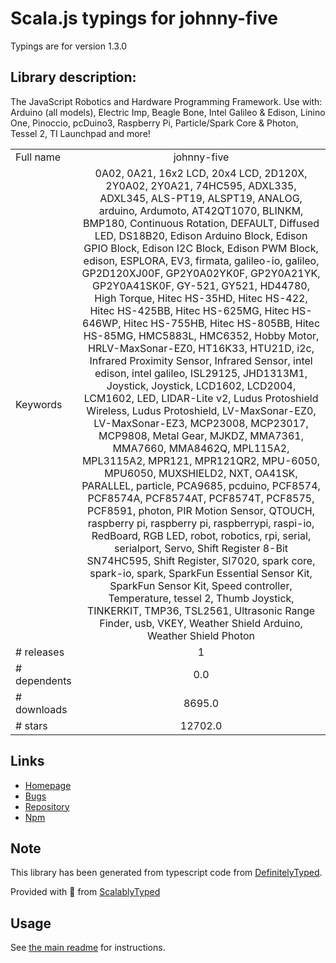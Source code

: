 
# Scala.js typings for johnny-five

Typings are for version 1.3.0

## Library description:
The JavaScript Robotics and Hardware Programming Framework. Use with: Arduino (all models), Electric Imp, Beagle Bone, Intel Galileo & Edison, Linino One, Pinoccio, pcDuino3, Raspberry Pi, Particle/Spark Core & Photon, Tessel 2, TI Launchpad and more!

|                    |                 |
| ------------------ | :-------------: |
| Full name          | johnny-five |
| Keywords           | 0A02, 0A21, 16x2 LCD, 20x4 LCD, 2D120X, 2Y0A02, 2Y0A21, 74HC595, ADXL335, ADXL345, ALS-PT19, ALSPT19, ANALOG, arduino, Ardumoto, AT42QT1070, BLINKM, BMP180, Continuous Rotation, DEFAULT, Diffused LED, DS18B20, Edison Arduino Block, Edison GPIO Block, Edison I2C Block, Edison PWM Block, edison, ESPLORA, EV3, firmata, galileo-io, galileo, GP2D120XJ00F, GP2Y0A02YK0F, GP2Y0A21YK, GP2Y0A41SK0F, GY-521, GY521, HD44780, High Torque, Hitec HS-35HD, Hitec HS-422, Hitec HS-425BB, Hitec HS-625MG, Hitec HS-646WP, Hitec HS-755HB, Hitec HS-805BB, Hitec HS-85MG, HMC5883L, HMC6352, Hobby Motor, HRLV-MaxSonar-EZ0, HT16K33, HTU21D, i2c, Infrared Proximity Sensor, Infrared Sensor, intel edison, intel galileo, ISL29125, JHD1313M1, Joystick, Joystick, LCD1602, LCD2004, LCM1602, LED, LIDAR-Lite v2, Ludus Protoshield Wireless, Ludus Protoshield, LV-MaxSonar-EZ0, LV-MaxSonar-EZ3, MCP23008, MCP23017, MCP9808, Metal Gear, MJKDZ, MMA7361, MMA7660, MMA8462Q, MPL115A2, MPL3115A2, MPR121, MPR121QR2, MPU-6050, MPU6050, MUXSHIELD2, NXT, OA41SK, PARALLEL, particle, PCA9685, pcduino, PCF8574, PCF8574A, PCF8574AT, PCF8574T, PCF8575, PCF8591, photon, PIR Motion Sensor, QTOUCH, raspberry pi, raspberry pi, raspberrypi, raspi-io, RedBoard, RGB LED, robot, robotics, rpi, serial, serialport, Servo, Shift Register 8-Bit SN74HC595, Shift Register, SI7020, spark core, spark-io, spark, SparkFun Essential Sensor Kit, SparkFun Sensor Kit, Speed controller, Temperature, tessel 2, Thumb Joystick, TINKERKIT, TMP36, TSL2561, Ultrasonic Range Finder, usb, VKEY, Weather Shield Arduino, Weather Shield Photon |
| # releases         | 1 |
| # dependents       | 0.0 |
| # downloads        | 8695.0 |
| # stars            | 12702.0 |

## Links
- [Homepage](https://github.com/rwaldron/johnny-five#readme)
- [Bugs](https://github.com/rwaldron/johnny-five/issues)
- [Repository](https://github.com/rwaldron/johnny-five)
- [Npm](https://www.npmjs.com/package/johnny-five)
    


## Note
This library has been generated from typescript code from [DefinitelyTyped](https://definitelytyped.org).

Provided with :purple_heart: from [ScalablyTyped](https://github.com/oyvindberg/ScalablyTyped)

## Usage
See [the main readme](../../readme.md) for instructions.


